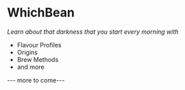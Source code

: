 # WhichBean 

*Learn about that darkness that you start every morning with*

* Flavour Profiles
* Origins
* Brew Methods
* and more

--- more to come---


